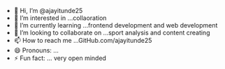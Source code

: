 - 👋 Hi, I’m @ajayitunde25
- 👀 I’m interested in ...collaoration
- 🌱 I’m currently learning ...frontend development and web development
- 💞️ I’m looking to collaborate on ...sport analysis and content creating
- 📫 How to reach me ...GitHub.com/ajayitunde25
- 😄 Pronouns: ...
- ⚡ Fun fact: ... very open minded

<!---
ajayitunde25/ajayitunde25 is a ✨ special ✨ repository because its `README.md` (this file) appears on your GitHub profile.
You can click the Preview link to take a look at your changes.
--->
